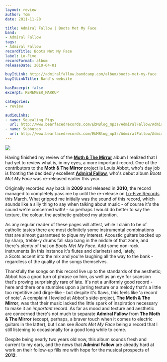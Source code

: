 ```yaml
---
layout: review
author: Tom
date: 2011-11-28

title: Admiral Fallow | Boots Met My Face
band:
- Admiral Fallow
tags:
- Admiral Fallow
recordTitle: Boots Met My Face
label: Lo-Five
recordFormat: album
releaseDate: 2010-04-01

buyItLink: http://admiralfallow.bandcamp.com/album/boots-met-my-face
buyItLinkTitle: Band's website

hasExcerpt: false
excerpt: REMEMBER_MARKUP

categories:
- review

audioLinks:
- name: Squealing Pigs
  url: http://www.bearfacedrecords.com/EbMBlog_mp3s/AdmiralFallow/AdmiralFallow_SquealingPigs.mp3
- name: Subbuteo
  url: http://www.bearfacedrecords.com/EbMBlog_mp3s/AdmiralFallow/AdmiralFallow_Subbuteo.mp3
---
```


![](http://eatenbymonsters.files.wordpress.com/2011/11/2808391-admiral-fallow-boots-met-my-face-deluxe-edition.jpg?w=300)

Having finished my review of the [**Moth & The Mirror**](http://eatenbymonsters.wordpress.com/2011/11/25/honestly-this-world-the-moth-the-mirror/) album I realized that I had yet to review what is, in my eyes, a more important record. One of the contributors to the **Moth & The Mirror** project is Louis Abbot, who's day job is fronting the decidedly excellent [**Admiral Fallow**](http://admiralfallow.bandcamp.com/album/boots-met-my-face), who's debut album _Boots Met My Face_ was re-released earlier this year.

Originally recorded way back in **2009** and released in **2010**, the record managed to completely pass me by until the re-release on [Lo-Five Records](http://lo-five.com/) this March. What gripped me initially was the sound of this record, which sounds like a silly thing to say when talking about music - of course it's the sound we're concerned with! - so perhaps I would do better to say the texture, the colour, the aesthetic grabbed my attention.

As any regular reader of these pages will attest, while I claim to be of catholic tastes there are most definitely some instrumental combinations that are almost guaranteed to pique my interest. Acoustic guitars backed up by sharp, treble-y drums fall slap bang in the middle of that zone, and there's plenty of that on _Boots Met My Face_. Add some non-rock instruments (in this instance it's flutes and clarinets) and, lately, a Scots accent into the mix and you're laughing all the way to the bank - regardless of the quality of the songs themselves.

Thankfully the songs on this record live up to the standards of the aesthetic; Abbot has a good turn of phrase on him, as well as an eye for scansion that's proving surprisingly rare of late. It's not a uniformly good record - here and there one stumbles upon a jarring texture or a melody that's a little too repetitive and dirge-like - but despite it's flaws, this feels like 'a record of note'. A complaint I leveled at Abbot's side-project, **The Moth & The Mirror**, was that their music lacked the little spark of inspiration necessary to make it an _important_ record. As far as mood and texture and aesthetic are concerned there's not much to separate **Admiral Fallow** from **The Moth & The Mirror** (except, perhaps, a braver touch when it comes to electric guitars in the latter), but I can see _Boots Met My Face_ being a record that I still listening to occasionally for a good long while to come.

Despite being nearly two years old now, this album sounds fresh and current to my ears, and the news that **Admiral Fallow** are already hard at work on their follow-up fills me with hope for the musical prospects of **2012**.
